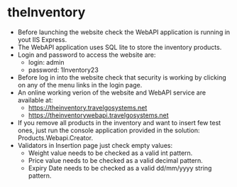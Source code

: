 # theInventory


- Before launching the website check the WebAPI application is running in yout IIS Express.
- The WebAPI application uses SQL lite to store the inventory products.
- Login and password to access the website are: 
    - login: admin 
    - password: 1Inventory23
- Before log in into the website check that security is working by clicking on any of the menu links in the login page.
- An online working verion of the website and WebAPI service are available at:
    - https://theinventory.travelgosystems.net
    - https://theinventorywebapi.travelgosystems.net
- If you remove all products in the inventory and want to insert few test ones, just run the console application provided in the solution: Products.Webapi.Creator.
- Validators in Insertion page just check empty values: 
    - Weight value needs to be checked as a valid int pattern.
    - Price value needs to be checked as a valid decimal pattern.
    - Expiry Date needs to be checked as a valid dd/mm/yyyy string pattern.
